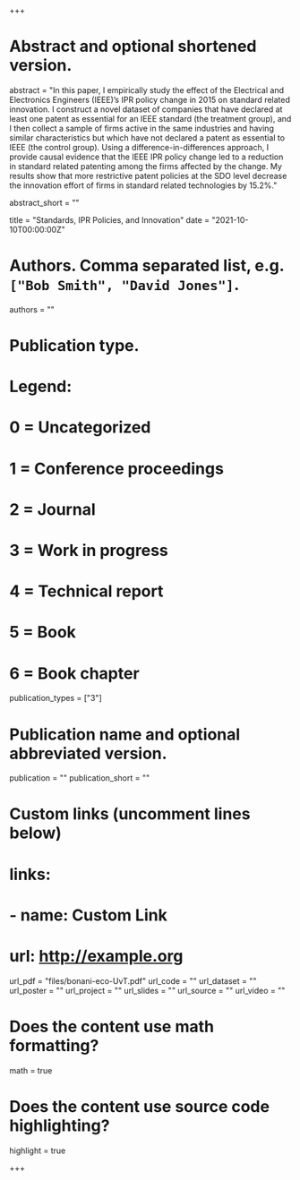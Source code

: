 +++
# Abstract and optional shortened version.
abstract = "In this paper, I empirically study the effect of the Electrical and Electronics Engineers (IEEE)’s IPR policy change in 2015 on standard related innovation. I construct a novel dataset of companies that have declared at least one patent as essential for an IEEE standard (the treatment group), and I then collect a sample of firms active in the same industries and having similar characteristics but which have not declared a patent as essential to IEEE (the control group). Using a difference-in-differences approach, I provide causal evidence that the IEEE IPR policy change led to a reduction in standard related patenting among the firms affected by the change. My results show that more restrictive patent policies at the SDO level decrease the innovation effort of firms in standard related technologies by 15.2%."

abstract_short = ""

title = "Standards, IPR Policies, and Innovation"
date = "2021-10-10T00:00:00Z"

# Authors. Comma separated list, e.g. `["Bob Smith", "David Jones"]`.
authors = ""

# Publication type.
# Legend:
# 0 = Uncategorized
# 1 = Conference proceedings
# 2 = Journal
# 3 = Work in progress
# 4 = Technical report
# 5 = Book
# 6 = Book chapter
publication_types = ["3"]

# Publication name and optional abbreviated version.
publication = ""
publication_short = ""

# Custom links (uncomment lines below)
# links:
# - name: Custom Link
#   url: http://example.org

url_pdf = "files/bonani-eco-UvT.pdf"
url_code = ""
url_dataset = ""
url_poster = ""
url_project = ""
url_slides = ""
url_source = ""
url_video = ""

# Does the content use math formatting?
math = true

# Does the content use source code highlighting?
highlight = true


+++
